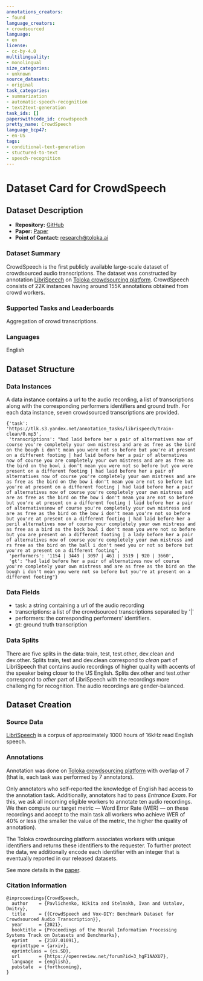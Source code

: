 ```yaml
---
annotations_creators:
- found
language_creators:
- crowdsourced
language:
- en
license:
- cc-by-4.0
multilinguality:
- monolingual
size_categories:
- unknown
source_datasets:
- original
task_categories:
- summarization
- automatic-speech-recognition
- text2text-generation
task_ids: []
paperswithcode_id: crowdspeech
pretty_name: CrowdSpeech
language_bcp47:
- en-US
tags:
- conditional-text-generation
- stuctured-to-text
- speech-recognition
---
```


# Dataset Card for CrowdSpeech

## Dataset Description
- **Repository:** [GitHub](https://github.com/Toloka/CrowdSpeech)
- **Paper:** [Paper](https://openreview.net/forum?id=3_hgF1NAXU7)
- **Point of Contact:** research@toloka.ai

### Dataset Summary

CrowdSpeech is the first publicly available large-scale dataset of crowdsourced audio transcriptions.
The dataset was constructed by annotation [LibriSpeech](https://www.openslr.org/12) on [Toloka crowdsourcing platform](https://toloka.ai).
CrowdSpeech consists of 22K instances having around 155K annotations obtained from crowd workers.


### Supported Tasks and Leaderboards
Aggregation of crowd transcriptions.

### Languages
English

## Dataset Structure

### Data Instances

A data instance contains a url to the audio recording, a list of transcriptions along with the corresponding performers identifiers and ground truth.
For each data instance, seven crowdsourced transcriptions are provided.

```
{'task': 'https://tlk.s3.yandex.net/annotation_tasks/librispeech/train-clean/0.mp3',
 'transcriptions': "had laid before her a pair of alternatives now of course you're completely your own mistress and are as free as the bird on the bough i don't mean you were not so before but you're at present on a different footing | had laid before her a pair of alternatives now of course you are completely your own mistress and are as free as the bird on the bowl i don't mean you were not so before but you were present on a different footing | had laid before her a pair of alternatives now of course you're completely your own mistress and are as free as the bird on the bow i don't mean you are not so before but you're at present on a different footing | had laid before her a pair of alternatives now of course you're completely your own mistress and are as free as the bird on the bow i don't mean you are not so before but you're at present on a different footing | laid before her a pair of alternativesnow of course you're completely your own mistress and are as free as the bird on the bow i don't mean you're not so before but you're at present on a different footing | had laid before her a peril alternatives now of course your completely your own mistress and as free as a bird as the back bowl i don't mean you were not so before but you are present on a different footing | a lady before her a pair of alternatives now of course you're completely your own mistress and rs free as the bird on the ball i don't need you or not so before but you're at present on a different footing",
 'performers': '1154 | 3449 | 3097 | 461 | 3519 | 920 | 3660',
 'gt': "had laid before her a pair of alternatives now of course you're completely your own mistress and are as free as the bird on the bough i don't mean you were not so before but you're at present on a different footing"}
```

### Data Fields

* task: a string containing a url of the audio recording
* transcriptions: a list of the crowdsourced transcriptions separated by '|'
* performers: the corresponding performers' identifiers.
* gt: ground truth transcription

### Data Splits

There are five splits in the data: train, test, test.other, dev.clean and dev.other.
Splits train, test and dev.clean correspond to *clean* part of LibriSpeech that contains audio recordings of higher quality with accents 
of the speaker being closer to the US English. Splits dev.other and test.other correspond to *other* part of LibriSpeech with 
the recordings more challenging for recognition. The audio recordings are gender-balanced.

## Dataset Creation

### Source Data

[LibriSpeech](https://www.openslr.org/12) is a corpus of approximately 1000 hours of 16kHz read English speech.

### Annotations

Annotation was done on [Toloka crowdsourcing platform](https://toloka.ai) with overlap of 7 (that is, each task was performed by 7 annotators).

Only annotators who self-reported the knowledge of English had access to the annotation task.
Additionally, annotators had to pass *Entrance Exam*. For this, we ask all incoming eligible workers to annotate ten audio
recordings. We then compute our target metric — Word Error Rate (WER) — on these recordings and accept to the main task all workers 
who achieve WER of 40% or less (the smaller the value of the metric, the higher the quality of annotation).

The Toloka crowdsourcing platform associates workers with unique identifiers and returns these identifiers to the requester. 
To further protect the data, we additionally encode each identifier with an integer that is eventually reported in our released datasets.

See more details in the [paper](https://arxiv.org/pdf/2107.01091.pdf).

### Citation Information

```
@inproceedings{CrowdSpeech,
  author    = {Pavlichenko, Nikita and Stelmakh, Ivan and Ustalov, Dmitry},
  title     = {{CrowdSpeech and Vox~DIY: Benchmark Dataset for Crowdsourced Audio Transcription}},
  year      = {2021},
  booktitle = {Proceedings of the Neural Information Processing Systems Track on Datasets and Benchmarks},
  eprint    = {2107.01091},
  eprinttype = {arxiv},
  eprintclass = {cs.SD},
  url       = {https://openreview.net/forum?id=3_hgF1NAXU7},
  language  = {english},
  pubstate  = {forthcoming},
}
```